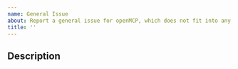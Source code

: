 ```yaml
---
name: General Issue
about: Report a general issue for openMCP, which does not fit into any of the other issue categories.
title: ''
---
```


## Description
